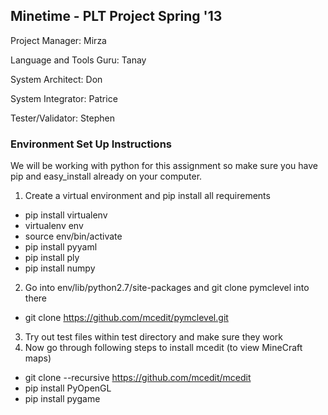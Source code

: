 ## Minetime - PLT Project Spring '13 ##

Project Manager:            Mirza

Language and Tools Guru:    Tanay

System Architect:           Don

System Integrator:          Patrice

Tester/Validator:           Stephen

### Environment Set Up Instructions ###

We will be working with python for this assignment so make sure you have pip and easy_install already on your computer.

1. Create a virtual environment and pip install all requirements
  * pip install virtualenv
  * virtualenv env
  * source env/bin/activate
  * pip install pyyaml
  * pip install ply
  * pip install numpy

2. Go into env/lib/python2.7/site-packages and git clone pymclevel into there
  * git clone https://github.com/mcedit/pymclevel.git
3. Try out test files within test directory and make sure they work
4. Now go through following steps to install mcedit (to view MineCraft maps)
  * git clone --recursive https://github.com/mcedit/mcedit
  * pip install PyOpenGL
  * pip install pygame
